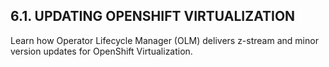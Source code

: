 ## 6.1. UPDATING OPENSHIFT VIRTUALIZATION

Learn how Operator Lifecycle Manager (OLM) delivers z-stream and minor version updates for OpenShift Virtualization.

